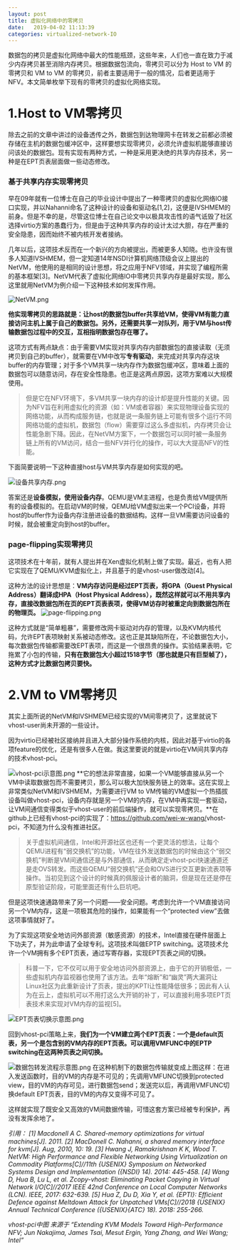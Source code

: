 ```yaml
---
layout: post
title: 虚拟化网络中的零拷贝
date:   2019-04-02 11:13:39
categories: virtualized-network-IO
---
```


数据包的拷贝是虚拟化网络中最大的性能瓶颈，这些年来，人们也一直在致力于减少内存拷贝甚至消除内存拷贝。根据数据包流向，零拷贝可以分为 Host to VM 的零拷贝和 VM to VM 的零拷贝，前者主要适用于一般的情况，后者更适用于NFV。本文简单枚举下现有的零拷贝的虚拟化网络实现。

# 1.Host to VM零拷贝
除去之前的文章中讲过的设备透传之外，数据包到达物理网卡在转发之前都必须被存储在主机的数据包缓冲区中，这样要想实现零拷贝，必须允许虚拟机能够直接访问该处的数据包。现有实现有两种方式，一种是采用更决绝的共享内存技术，另一种是在EPT页表层面做一些动态修改。

### 基于共享内存实现零拷贝
早在09年就有一位博士在自己的毕业设计中提出了一种零拷贝的虚拟化网络IO接口实现，并以Nahanni命名了这种设计的设备和驱动名[1,2]，这便是IVSHMEM的前身。但是不幸的是，尽管这位博士在自己论文中以极具攻击性的语气诋毁了社区选择virtio方案的愚蠢行为，但是由于这种共享内存的设计太过大胆，存在严重的安全隐患，因而始终不被内核开发者接纳。

几年以后，这项技术反而在一个新兴的方向被提出，而被更多人知晓。也许没有很多人知道IVSHMEM，但一定知道14年NSDI计算机网络顶级会议上提出的NetVM，他使用的是相同的设计思想，将之应用于NFV领域，并实现了编程所需的基本框架[3]。NetVM代表了虚拟化网络IO中零拷贝共享内存是最好实现，那么这里就用NetVM为例介绍一下这种技术如何发挥作用。

![NetVM.png](https://upload-images.jianshu.io/upload_images/5971286-f2c305ff73cc73f6.png?imageMogr2/auto-orient/strip%7CimageView2/2/w/1240)

**他实现零拷贝的思路就是：让host的数据包buffer共享给VM，使得VM有能力直接访问主机上属于自己的数据包。另外，还需要共享一对队列，用于VM与host传输数据包过程中的交互，互相指明数据包存在哪了。**

这项方式有两点缺点：由于需要VM实现对共享内存内部数据包的直接读取（无须拷贝到自己的buffer），就需要在VM中改写**专有驱动**，来完成对共享内存这块buffer的内存管理；对于多个VM共享一块内存作为数据包缓冲区，意味着上面的数据包可以随意访问，存在安全性隐患。也正是这两点原因，这项方案难以大规模使用。

>但是它在NFV环境下，多VM共享一块内存的设计却是提升性能的关键。因为NFV旨在利用虚拟化的资源（如：VM或者容器）来实现物理设备实现的网络功能，从而构成服务链，也就是说一条服务链上可能有很多个运行不同网络功能的虚拟机，数据包（flow）需要穿过这么多虚拟机，内存拷贝会让性能急剧下降。因此，在NetVM方案下，一个数据包可以同时被一条服务链上所有的VM访问，结合一些NFV并行化的操作，可以大大提高NFV的性能。

下面简要说明一下这种直接host与VM共享内存是如何实现的吧。

![设备共享内存.png](https://upload-images.jianshu.io/upload_images/5971286-52225e66ee27a387.png?imageMogr2/auto-orient/strip%7CimageView2/2/w/1240)

答案还是**设备模拟，使用设备内存**。QEMU是VM主进程，也是负责给VM提供所有的设备模拟的。在启动VM的时候，QEMU给VM虚拟出来一个PCI设备，并将host的buffer作为设备内存注册进设备的数据结构。这样一旦VM需要访问设备的时候，就会被重定向到host的buffer。


### page-flipping实现零拷贝
这项技术在十年前，就有人提出并在Xen虚拟化机制上做了实现。最近，也有人把它实现在了QEMU/KVM虚拟化上，并且基于的是vhost-user做改动[4]。

这种方法的设计思想是：**VM内存访问是经过EPT页表，将GPA（Guest Physical Address）翻译成HPA（Host Physical Address），既然这样就可以不用共享内存，直接改数据包所在页的EPT页表表项，使得VM访存时被重定向到数据包所在的物理页。**
![page-flipping.png](https://upload-images.jianshu.io/upload_images/5971286-6a9b49ba0d0eccc3.png?imageMogr2/auto-orient/strip%7CimageView2/2/w/1240)

这种方式就是“简单粗暴”，需要修改网卡驱动对内存的管理，以及KVM内核代码，允许EPT表项映射关系被动态修改。这也正是其缺陷所在，不论数据包大小，每次数据包传输都需要改EPT表项，而这是一个很昂贵的操作。实验结果表明，它拖累了小包的传输，**只有在数据包大小超过1518字节（那也就是只有巨型帧了），这种方式才比数据包拷贝要快。**

# 2.VM to VM零拷贝
其实上面所说的NetVM和IVSHMEM已经实现的VM间零拷贝了，这里就说下vhost-user尚未开源的一些设计。

因为virtio已经被社区接纳并且进入大部分操作系统的内核，因此对基于virtio的各项feature的优化，还是有很多人在做。我这里要说的就是virtio在VM间共享内存的技术vhost-pci。

![vhost-pci示意图.png](https://upload-images.jianshu.io/upload_images/5971286-91388d4a3b2d6a51.png?imageMogr2/auto-orient/strip%7CimageView2/2/w/1240)
**它的想法非常直接，如果一个VM能够直接从另一个VM中读取数据包而不需要拷贝，那么可以极大加快服务链上的效率。这在实现上非常类似NetVM和IVSHMEM，为需要进行VM to VM传输的VM虚拟一个热插拔设备叫做vhost-pci，设备内存就是另一个VM的内存，在VM中再实现一套驱动，让VM间通信变得类似于vhost-user的前后端操作，就可以实现零拷贝。**在github上已经有vhost-pci的实现了：<https://github.com/wei-w-wang/>vhost-pci，不知道为什么没有推进社区。

>关于虚拟机间通信，Intel和开源社区也还有一个更灵活的想法，让每个QEMU进程有“弱交换机”的功能，VM在往外发送数据包的时候由这个“弱交换机”判断是VM间通信还是与外部通信，从而确定走vhost-pci快速通道还是走OVS转发。而这些QEMU“弱交换机”还会和OVS进行交互更新流表项等操作。当初见到这个设计的时候真的佩服设计者的脑洞，但是现在还是停在原型验证阶段，可能里面还有什么巨坑吧。

但是这项快速通路带来了另一个问题——安全问题。考虑到允许一个VM直接访问另一个VM内存，这是一项极其危险的操作，如果能有一个“protected view”去做这项事情就好了。

为了实现这项安全地访问外部资源（敏感资源）的技术，Intel直接在硬件层面上下功夫了，并为此申请了全球专利。这项技术叫做EPTP switching。这项技术允许一个VM拥有多个EPT页表，通过写寄存器，实现EPT页表之间的切换。

>科普一下，它不仅可以用于安全地访问外部资源上，由于它的开销极低，一些虚拟机内存监视器也使用了该方法。去年“熔断”和“幽灵”两大漏洞让Linux社区为此重新设计了页表，提出的KPTI让性能降低很多；因此有人认为在云上，虚拟机可以不用打这么大开销的补丁，可以直接利用多项EPT页表技术来实现对VM内存的监视[5]。

![EPT页表切换示意图.png](https://upload-images.jianshu.io/upload_images/5971286-84f20a95c9c693a6.png?imageMogr2/auto-orient/strip%7CimageView2/2/w/1240)

回到vhost-pci策略上来，**我们为一个VM建立两个EPT页表：一个是default页表，另一个是包含别的VM内存的EPT页表。可以调用VMFUNC中的EPTP switching在这两种页表之间切换。**

![数据包转发流程示意图.png](https://upload-images.jianshu.io/upload_images/5971286-cf6bc668c9b6dce3.png?imageMogr2/auto-orient/strip%7CimageView2/2/w/1240)
在这种机制下的数据包传输就变成上图这样：在进入发送函数时，目的VM的内存是不可见的；先调用VMFUNC切换到protected view，目的VM的内存可见，进行数据包send；发送完以后，再调用VMFUNC切换default EPT页表，目的VM的内存又变得不可见了。

这样就实现了既安全又高效的VM间数据传输，可惜这套方案已经被专利保护，再没有发挥余地了。

*引用：
[1] Macdonell A C. Shared-memory optimizations for virtual machines[J]. 2011.
[2] MacDonell C. Nahanni, a shared memory interface for kvm[J]. Aug, 2010, 10: 19.
[3] Hwang J, Ramakrishnan K K, Wood T. NetVM: High Performance and Flexible Networking Using Virtualization on Commodity Platforms[C]//11th {USENIX} Symposium on Networked Systems Design and Implementation ({NSDI} 14). 2014: 445-458.
[4] Wang D, Hua B, Lu L, et al. Zcopy-vhost: Eliminating Packet Copying in Virtual Network I/O[C]//2017 IEEE 42nd Conference on Local Computer Networks (LCN). IEEE, 2017: 632-639.
[5] Hua Z, Du D, Xia Y, et al. {EPTI}: Efficient Defence against Meltdown Attack for Unpatched VMs[C]//2018 {USENIX} Annual Technical Conference ({USENIX}{ATC} 18). 2018: 255-266.*

*vhost-pci中图 来源于 “Extending KVM Models Toward High-Performance NFV; Jun Nakajima, James Tsai, Mesut Ergin, Yang Zhang, and Wei Wang; Intel”*